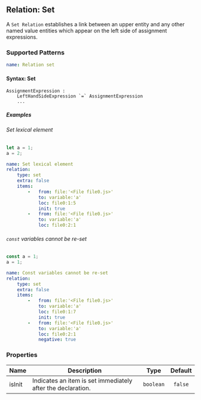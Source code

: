 ## Relation: Set

A `Set Relation` establishes a link between an upper entity and any other named value
entities which appear on the left side of assignment expressions.

### Supported Patterns

```yaml
name: Relation set
```

#### Syntax: Set

```text
AssignmentExpression :
    LeftHandSideExpression `=` AssignmentExpression
    ...
```

##### Examples

###### Set lexical element

```js
let a = 1;
a = 2;
```

```yaml
name: Set lexical element
relation:
    type: set
    extra: false
    items:
        -   from: file:'<File file0.js>'
            to: variable:'a'
            loc: file0:1:5
            init: true
        -   from: file:'<File file0.js>'
            to: variable:'a'
            loc: file0:2:1
```

###### `const` variables cannot be re-set

```js
const a = 1;
a = 1;
```

```yaml
name: Const variables cannot be re-set
relation:
    type: set
    extra: false
    items:
        -   from: file:'<File file0.js>'
            to: variable:'a'
            loc: file0:1:7
            init: true
        -   from: file:'<File file0.js>'
            to: variable:'a'
            loc: file0:2:1
            negative: true
```

### Properties

| Name   | Description                                                 |   Type    | Default |
|--------|-------------------------------------------------------------|:---------:|:-------:|
| isInit | Indicates an item is set immediately after the declaration. | `boolean` | `false` |

